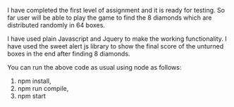I have completed the first level of assignment and it is ready for testing. So far user will be able to play the game to find the 8 diamonds which are distributed randomly in 64 boxes. 

I have used plain Javascript and Jquery to make the working functionality. I have used the sweet alert js library to show the final score of the unturned boxes in the end after finding 8 diamonds.

You can run the above code as usual using node as follows:

1. npm install,
2. npm run compile,
3. npm start
